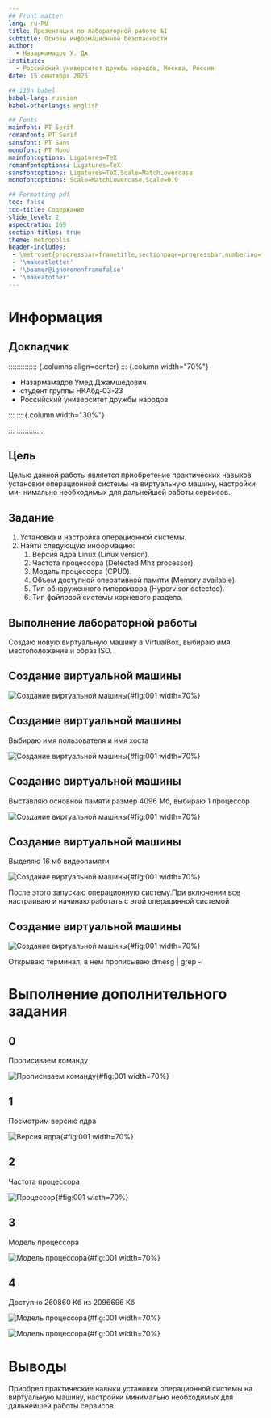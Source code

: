 ```yaml
---
## Front matter
lang: ru-RU
title: Презентация по лабораторной работе №1
subtitle: Основы информационной безопасности
author:
  - Назармамадов У. Дж.
institute:
  - Российский университет дружбы народов, Москва, Россия
date: 15 сентября 2025

## i18n babel
babel-lang: russian
babel-otherlangs: english

## Fonts
mainfont: PT Serif
romanfont: PT Serif
sansfont: PT Sans
monofont: PT Mono
mainfontoptions: Ligatures=TeX
romanfontoptions: Ligatures=TeX
sansfontoptions: Ligatures=TeX,Scale=MatchLowercase
monofontoptions: Scale=MatchLowercase,Scale=0.9

## Formatting pdf
toc: false
toc-title: Содержание
slide_level: 2
aspectratio: 169
section-titles: true
theme: metropolis
header-includes:
 - \metroset{progressbar=frametitle,sectionpage=progressbar,numbering=fraction}
 - '\makeatletter'
 - '\beamer@ignorenonframefalse'
 - '\makeatother'
---
```


# Информация

## Докладчик

:::::::::::::: {.columns align=center}
::: {.column width="70%"}

  * Назармамадов Умед Джамшедович
  * студент группы НКАбд-03-23
  * Российский университет дружбы народов

:::
::: {.column width="30%"}


:::
::::::::::::::

## Цель

Целью данной работы является приобретение практических навыков
установки операционной системы на виртуальную машину, настройки ми-
нимально необходимых для дальнейшей работы сервисов.

## Задание

1. Установка и настройка операционной системы.
2. Найти следующую информацию:
	1. Версия ядра Linux (Linux version).
	2. Частота процессора (Detected Mhz processor).
	3. Модель процессора (CPU0).
	4. Объем доступной оперативной памяти (Memory available).
	5. Тип обнаруженного гипервизора (Hypervisor detected).
	6. Тип файловой системы корневого раздела.

## Выполнение лабораторной работы

Создаю новую виртуальную машину в VirtualBox, выбираю имя, местоположение и образ ISO.

## Создание виртуальной машины

![Создание виртуальной машины](image/1.jpg){#fig:001 width=70%}

## Создание виртуальной машины

Выбираю имя пользователя и имя хоста 

![Создание виртуальной машины](image/2.jpg){#fig:001 width=70%}

## Создание виртуальной машины

Выставляю основной памяти размер 4096 Мб, выбираю 1 процессор 

![Создание виртуальной машины](image/3.jpg){#fig:001 width=70%}

## Создание виртуальной машины

Выделяю 16 мб видеопамяти 

![Создание виртуальной машины](image/4.jpg){#fig:001 width=70%}

После этого запускаю операционную систему.При включении все настраиваю и начинаю работать с этой операцинной системой 
## Создание виртуальной машины

![Создание виртуальной машины](image/5.jpg){#fig:001 width=70%}

Открываю терминал, в нем прописываю dmesg | grep -i 

# Выполнение дополнительного задания

## 0

Прописиваем команду

![Прописиваем команду](image/6.jpg){#fig:001 width=70%}

## 1

Посмотрим версию ядра 

![Версия ядра](image/7.jpg){#fig:001 width=70%}

## 2

Частота процессора 

![Процессор](image/8.jpg){#fig:001 width=70%}

## 3

Модель процессора 

![Модель процессора](image/9.jpg){#fig:001 width=70%}

## 4

Доступно 260860 Кб из 2096696 Кб

![Модель процессора](image/10.jpg){#fig:001 width=70%}

![Модель процессора](image/11.jpg){#fig:001 width=70%}

# Выводы

Приобрел практические навыки установки операционной системы на виртуальную машину, настройки минимально необходимых для дальнейшей работы сервисов.
